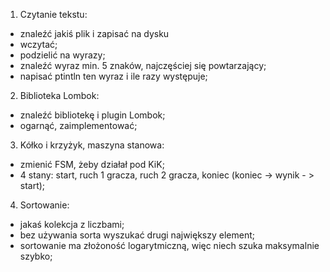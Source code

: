 1. Czytanie tekstu:
- znaleźć jakiś plik i zapisać na dysku
- wczytać;
- podzielić na wyrazy;
- znaleźć wyraz min. 5 znaków, najczęściej się powtarzający;
- napisać ptintln ten wyraz i ile razy występuje;

2. Biblioteka Lombok:
- znaleźć bibliotekę i plugin Lombok;
- ogarnąć, zaimplementować;

3. Kółko i krzyżyk, maszyna stanowa:
- zmienić FSM, żeby działał pod KiK;
- 4 stany: start, ruch 1 gracza, ruch 2 gracza, koniec (koniec -> wynik - > start);

4. Sortowanie:
- jakaś kolekcja z liczbami;
- bez używania sorta wyszukać drugi największy element;
- sortowanie ma złożoność logarytmiczną, więc niech szuka maksymalnie szybko;

